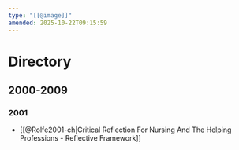 ```yaml
---
type: "[[@image]]"
amended: 2025-10-22T09:15:59
---
```


# Directory
## 2000-2009
### 2001
- [[@Rolfe2001-ch|Critical Reflection For Nursing And The Helping Professions - Reflective Framework]]
